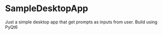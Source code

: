 # SampleDesktopApp
Just a simple desktop app that get prompts as inputs from user. Build using PyQt6 
